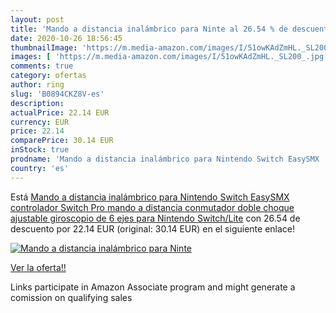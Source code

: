 ```yaml
---
layout: post
title: 'Mando a distancia inalámbrico para Ninte al 26.54 % de descuento'
date: 2020-10-26 18:56:45
thumbnailImage: 'https://m.media-amazon.com/images/I/51owKAdZmHL._SL200_.jpg'
images: [ 'https://m.media-amazon.com/images/I/51owKAdZmHL._SL200_.jpg' ]
comments: true
category: ofertas
author: ring
slug: 'B0894CKZ8V-es'
description:
actualPrice: 22.14 EUR
currency: EUR
price: 22.14
comparePrice: 30.14 EUR
inStock: true
prodname: 'Mando a distancia inalámbrico para Nintendo Switch EasySMX  controlador Switch Pro  mando a distancia conmutador  doble choque ajustable  giroscopio de 6 ejes para Nintendo Switch/Lite'
country: 'es'
---
```


Está [Mando a distancia inalámbrico para Nintendo Switch EasySMX  controlador Switch Pro  mando a distancia conmutador  doble choque ajustable  giroscopio de 6 ejes para Nintendo Switch/Lite](https://www.amazon.es/dp/B0894CKZ8V/?tag=tolees-21) con 26.54 de descuento por 22.14 EUR (original: 30.14 EUR) en el siguiente enlace!

[![Mando a distancia inalámbrico para Ninte](https://m.media-amazon.com/images/I/51owKAdZmHL._SL200_.jpg)](https://www.amazon.es/dp/B0894CKZ8V/?tag=tolees-21)

[Ver la oferta!!](https://www.amazon.es/dp/B0894CKZ8V/?tag=tolees-21)

Links participate in Amazon Associate program and might generate a comission on qualifying sales


